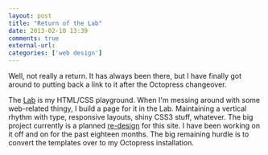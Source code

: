 ```yaml
---
layout: post  
title: "Return of the Lab"  
date: 2013-02-10 13:39  
comments: true  
external-url:  
categories: ['web design']  
---
```


Well, not really a return. It has always been there, but I have finally got around to putting back a link to it after the Octopress changeover.

The [Lab][1] is my HTML/CSS playground. When I'm messing around with some web-related thingy, I build a page for it in the Lab. Maintaining a vertical rhythm with type, responsive layouts, shiny CSS3 stuff, whatever. The big project currently is a planned [re-design][2] for this site. I have been working on it off and on for the past eighteen months. The big remaining hurdle is to convert the templates over to my Octopress installation.


[1]: http://www.nealsheeran.com/lab/index.html
[2]: http://www.nealsheeran.com/lab/redesign/home2.html